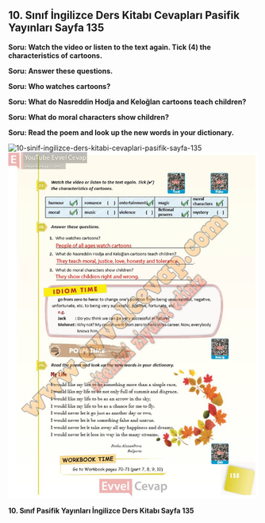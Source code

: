 ## 10. Sınıf İngilizce Ders Kitabı Cevapları Pasifik Yayınları Sayfa 135

**Soru: Watch the video or listen to the text again. Tick (4) the characteristics of cartoons.**

**Soru: Answer these questions.**

**Soru: Who watches cartoons?**

**Soru: What do Nasreddin Hodja and Keloğlan cartoons teach children?**

**Soru: What do moral characters show children?**

**Soru: Read the poem and look up the new words in your dictionary.**

![10-sinif-ingilizce-ders-kitabi-cevaplari-pasifik-sayfa-135]()![10-sinif-ingilizce-ders-kitabi-cevaplari-pasifik-sayfa-135](./image1.webp)

**10. Sınıf Pasifik Yayınları İngilizce Ders Kitabı Sayfa 135**